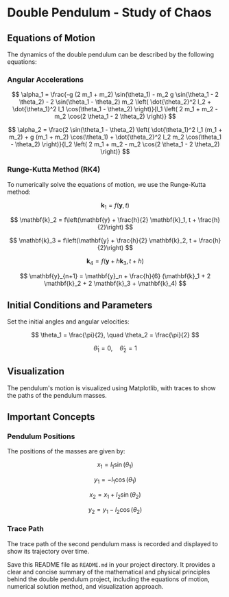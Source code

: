 
# Double Pendulum - Study of Chaos

## Equations of Motion

The dynamics of the double pendulum can be described by the following equations:

### Angular Accelerations

$$
\alpha_1 = \frac{-g (2 m_1 + m_2) \sin(\theta_1) - m_2 g \sin(\theta_1 - 2 \theta_2) - 2 \sin(\theta_1 - \theta_2) m_2 \left( \dot{\theta_2}^2 l_2 + \dot{\theta_1}^2 l_1 \cos(\theta_1 - \theta_2) \right)}{l_1 \left( 2 m_1 + m_2 - m_2 \cos(2 \theta_1 - 2 \theta_2) \right)}
$$

$$
\alpha_2 = \frac{2 \sin(\theta_1 - \theta_2) \left( \dot{\theta_1}^2 l_1 (m_1 + m_2) + g (m_1 + m_2) \cos(\theta_1) + \dot{\theta_2}^2 l_2 m_2 \cos(\theta_1 - \theta_2) \right)}{l_2 \left( 2 m_1 + m_2 - m_2 \cos(2 \theta_1 - 2 \theta_2) \right)}
$$

### Runge-Kutta Method (RK4)

To numerically solve the equations of motion, we use the Runge-Kutta method:

$$
\mathbf{k}_1 = f(\mathbf{y}, t)
$$

$$
\mathbf{k}_2 = f\left(\mathbf{y} + \frac{h}{2} \mathbf{k}_1, t + \frac{h}{2}\right)
$$

$$
\mathbf{k}_3 = f\left(\mathbf{y} + \frac{h}{2} \mathbf{k}_2, t + \frac{h}{2}\right)
$$

$$
\mathbf{k}_4 = f(\mathbf{y} + h \mathbf{k}_3, t + h)
$$

$$
\mathbf{y}_{n+1} = \mathbf{y}_n + \frac{h}{6} (\mathbf{k}_1 + 2 \mathbf{k}_2 + 2 \mathbf{k}_3 + \mathbf{k}_4)
$$

## Initial Conditions and Parameters

Set the initial angles and angular velocities:

$$
\theta_1 = \frac{\pi}{2}, \quad \theta_2 = \frac{\pi}{2}
$$

$$
\dot{\theta}_1 = 0, \quad \dot{\theta}_2 = 1
$$

## Visualization

The pendulum's motion is visualized using Matplotlib, with traces to show the paths of the pendulum masses.

## Important Concepts

### Pendulum Positions

The positions of the masses are given by:

$$
x_1 = l_1 \sin(\theta_1)
$$

$$
y_1 = -l_1 \cos(\theta_1)
$$

$$
x_2 = x_1 + l_2 \sin(\theta_2)
$$

$$
y_2 = y_1 - l_2 \cos(\theta_2)
$$

### Trace Path

The trace path of the second pendulum mass is recorded and displayed to show its trajectory over time.

Save this README file as `README.md` in your project directory. It provides a clear and concise summary of the mathematical and physical principles behind the double pendulum project, including the equations of motion, numerical solution method, and visualization approach.